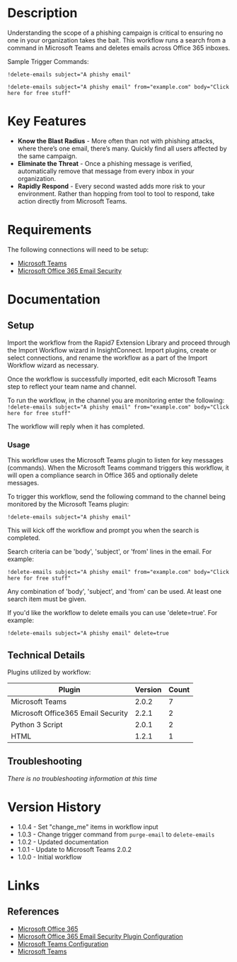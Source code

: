 # Description

Understanding the scope of a phishing campaign is critical to ensuring no one in your organization takes the bait. This workflow runs a search from a command in Microsoft Teams and deletes emails across Office 365 inboxes.

Sample Trigger Commands:

`!delete-emails subject="A phishy email"`

`!delete-emails subject="A phishy email" from="example.com" body="Click here for free stuff" `


# Key Features

* **Know the Blast Radius** - More often than not with phishing attacks, where there’s one email, there’s many. Quickly find all users affected by the same campaign.
* **Eliminate the Threat** - Once a phishing message is verified, automatically remove that message from every inbox in your organization.
* **Rapidly Respond** - Every second wasted adds more risk to your environment. Rather than hopping from tool to tool to respond, take action directly from Microsoft Teams.

# Requirements

The following connections will need to be setup: 

* [Microsoft Teams](https://insightconnect.help.rapid7.com/docs/microsoft-teams)
* [Microsoft Office 365 Email Security](https://insightconnect.help.rapid7.com/docs/mass-delete-with-powershell#section-set-up-office-365-dependencies)

# Documentation

## Setup

Import the workflow from the Rapid7 Extension Library and proceed through the Import Workflow wizard in InsightConnect. Import plugins, create or select connections, and rename the workflow as a part of the Import Workflow wizard as necessary.

Once the workflow is successfully imported, edit each Microsoft Teams step to reflect your team name and channel.

To run the workflow, in the channel you are monitoring enter the following:
`!delete-emails subject="A phishy email" from="example.com" body="Click here for free stuff" `

The workflow will reply when it has completed.

### Usage

This workflow uses the Microsoft Teams plugin to listen for key messages (commands). When the Microsoft Teams command triggers this workflow, it will open a compliance search in Office 365 and optionally delete messages.

To trigger this workflow, send the following command to the channel being monitored by the Microsoft Teams plugin:

`!delete-emails subject="A phishy email"`

This will kick off the workflow and prompt you when the search is completed.

Search criteria can be 'body', 'subject', or 'from' lines in the email. For example:

`!delete-emails subject="A phishy email" from="example.com" body="Click here for free stuff" `

Any combination of 'body', 'subject', and 'from' can be used. At least one search item must be given.

If you'd like the workflow to delete emails you can use 'delete=true'. For example:

`!delete-emails subject="A phishy email" delete=true`

## Technical Details

Plugins utilized by workflow:

|Plugin|Version|Count|
|----|----|--------|
|Microsoft Teams|2.0.2|7|
|Microsoft Office365 Email Security|2.2.1|2|
|Python 3 Script|2.0.1|2|
|HTML|1.2.1|1|

## Troubleshooting

_There is no troubleshooting information at this time_

# Version History

* 1.0.4 - Set "change_me" items in workflow input
* 1.0.3 - Change trigger command from `purge-email` to `delete-emails`
* 1.0.2 - Updated documentation
* 1.0.1 - Update to Microsoft Teams 2.0.2
* 1.0.0 - Initial workflow

# Links

## References

* [Microsoft Office 365](https://www.office.com)
* [Microsoft Office 365 Email Security Plugin Configuration](https://insightconnect.help.rapid7.com/docs/mass-delete-with-powershell#section-set-up-office-365-dependencies)
* [Microsoft Teams Configuration](https://insightconnect.help.rapid7.com/docs/microsoft-teams)
* [Microsoft Teams](https://teams.microsoft.com/)
